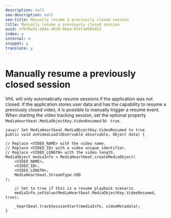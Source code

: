 ```yaml
---
description: null
seo-description: null
seo-title: Manually resume a previously closed session
title: Manually resume a previously closed session
uuid: efb78e51-d44e-4939-94aa-97e7ad563453
index: y
internal: n
snippet: y
translate: y
---
```


# Manually resume a previously closed session

VHL will only automatically resume sessions if the application was not closed. If the application stores user data and has the capability to resume a previously closed video, it is possible to manually trigger a resume event. When starting the video tracking session, set the optional property ` MediaHeartbeat.MediaObjectKey.VideoResumed` to ` true`. 
```
java// Set MediaHeartbeat.MediaObjectKey.VideoResumed to true 
public void onVideoLoad(Observable observable, Object data) { 
 
// Replace <VIDEO_NAME> with the video name. 
// Replace <VIDEO_ID> with a video unique identifier. 
// Replace <VIDEO_LENGTH> with the video length.  
MediaObject mediaInfo = MediaHeartbeat.createMediaObject(  
    <VIDEO_NAME>,  
    <VIDEO_ID>,  
    <VIDEO_LENGTH>,  
    MediaHeartbeat.StreamType.VOD 
); 
 
    // Set to true if this is a resume playback scenario 
    mediaInfo.setValue(MediaHeartbeat.MediaObjectKey.VideoResumed, true);  
 
    _heartbeat.trackSessionStart(mediaInfo, videoMetadata); 
}
```

